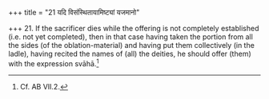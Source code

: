 +++
title = "21 यदि विसंस्थितायामिष्ट्यां यजमानो"

+++
21. If the sacrificer dies while the offering is not completely established (i.e. not yet completed), then in that case having taken the portion from all the sides (of the oblation-material) and having put them collectively (in the ladle), having recited the names of (all) the deities, he should offer (them) with the expression svāhā.[^1]  


[^1]: Cf. AB VII.2.
